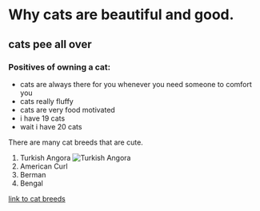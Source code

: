 # Why cats are beautiful and good.

## cats pee all over

### Positives of owning a cat:

- cats are always there for you whenever you need someone to comfort you
- cats really fluffy
- cats are very food motivated
- i have 19 cats
- wait i have 20 cats

There are many cat breeds that are cute.

1. Turkish Angora
   ![Turkish Angora](png-clipart-ragdoll-turkish-angora-turkish-van-burmilla-persian-cat-kitten-mammal-cat-like-mammal-thumbnail.png)
2. American Curl
3. Berman
4. Bengal

[link to cat breeds](https://basepaws.com/cat-breeds)
